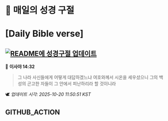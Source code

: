 # 🙏 매일의 성경 구절
# [Daily Bible verse]
## [![README에 성경구절 업데이트](https://github.com/DONGSUKA/first_test/actions/workflows/update-readme-bible.yml/badge.svg)](https://github.com/DONGSUKA/first_test/actions/workflows/update-readme-bible.yml)
<!-- START_BIBLE_VERSE -->
📖 **이사야 14:32**
> 그 나라 사신들에게 어떻게 대답하겠느냐 여호와께서 시온을 세우셨으니 그의 백성의 곤고한 자들이 그 안에서 피난하리라 할 것이니라

🕊️ _업데이트 시각: 2025-10-20 11:50:51 KST_
  <!-- END_BIBLE_VERSE -->
## GITHUB_ACTION

